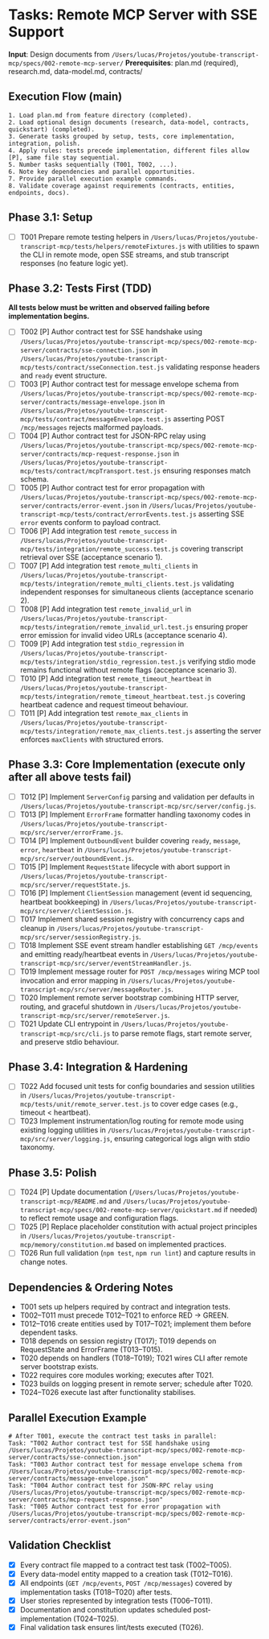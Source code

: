 # Tasks: Remote MCP Server with SSE Support

**Input**: Design documents from `/Users/lucas/Projetos/youtube-transcript-mcp/specs/002-remote-mcp-server/`
**Prerequisites**: plan.md (required), research.md, data-model.md, contracts/

## Execution Flow (main)
```
1. Load plan.md from feature directory (completed).
2. Load optional design documents (research, data-model, contracts, quickstart) (completed).
3. Generate tasks grouped by setup, tests, core implementation, integration, polish.
4. Apply rules: tests precede implementation, different files allow [P], same file stay sequential.
5. Number tasks sequentially (T001, T002, ...).
6. Note key dependencies and parallel opportunities.
7. Provide parallel execution example commands.
8. Validate coverage against requirements (contracts, entities, endpoints, docs).
```

## Phase 3.1: Setup
- [ ] T001 Prepare remote testing helpers in `/Users/lucas/Projetos/youtube-transcript-mcp/tests/helpers/remoteFixtures.js` with utilities to spawn the CLI in remote mode, open SSE streams, and stub transcript responses (no feature logic yet).

## Phase 3.2: Tests First (TDD)
**All tests below must be written and observed failing before implementation begins.**
- [ ] T002 [P] Author contract test for SSE handshake using `/Users/lucas/Projetos/youtube-transcript-mcp/specs/002-remote-mcp-server/contracts/sse-connection.json` in `/Users/lucas/Projetos/youtube-transcript-mcp/tests/contract/sseConnection.test.js` validating response headers and `ready` event structure.
- [ ] T003 [P] Author contract test for message envelope schema from `/Users/lucas/Projetos/youtube-transcript-mcp/specs/002-remote-mcp-server/contracts/message-envelope.json` in `/Users/lucas/Projetos/youtube-transcript-mcp/tests/contract/messageEnvelope.test.js` asserting POST `/mcp/messages` rejects malformed payloads.
- [ ] T004 [P] Author contract test for JSON-RPC relay using `/Users/lucas/Projetos/youtube-transcript-mcp/specs/002-remote-mcp-server/contracts/mcp-request-response.json` in `/Users/lucas/Projetos/youtube-transcript-mcp/tests/contract/mcpTransport.test.js` ensuring responses match schema.
- [ ] T005 [P] Author contract test for error propagation with `/Users/lucas/Projetos/youtube-transcript-mcp/specs/002-remote-mcp-server/contracts/error-event.json` in `/Users/lucas/Projetos/youtube-transcript-mcp/tests/contract/errorEvents.test.js` asserting SSE `error` events conform to payload contract.
- [ ] T006 [P] Add integration test `remote_success` in `/Users/lucas/Projetos/youtube-transcript-mcp/tests/integration/remote_success.test.js` covering transcript retrieval over SSE (acceptance scenario 1).
- [ ] T007 [P] Add integration test `remote_multi_clients` in `/Users/lucas/Projetos/youtube-transcript-mcp/tests/integration/remote_multi_clients.test.js` validating independent responses for simultaneous clients (acceptance scenario 2).
- [ ] T008 [P] Add integration test `remote_invalid_url` in `/Users/lucas/Projetos/youtube-transcript-mcp/tests/integration/remote_invalid_url.test.js` ensuring proper error emission for invalid video URLs (acceptance scenario 4).
- [ ] T009 [P] Add integration test `stdio_regression` in `/Users/lucas/Projetos/youtube-transcript-mcp/tests/integration/stdio_regression.test.js` verifying stdio mode remains functional without remote flags (acceptance scenario 3).
- [ ] T010 [P] Add integration test `remote_timeout_heartbeat` in `/Users/lucas/Projetos/youtube-transcript-mcp/tests/integration/remote_timeout_heartbeat.test.js` covering heartbeat cadence and request timeout behaviour.
- [ ] T011 [P] Add integration test `remote_max_clients` in `/Users/lucas/Projetos/youtube-transcript-mcp/tests/integration/remote_max_clients.test.js` asserting the server enforces `maxClients` with structured errors.

## Phase 3.3: Core Implementation (execute only after all above tests fail)
- [ ] T012 [P] Implement `ServerConfig` parsing and validation per defaults in `/Users/lucas/Projetos/youtube-transcript-mcp/src/server/config.js`.
- [ ] T013 [P] Implement `ErrorFrame` formatter handling taxonomy codes in `/Users/lucas/Projetos/youtube-transcript-mcp/src/server/errorFrame.js`.
- [ ] T014 [P] Implement `OutboundEvent` builder covering `ready`, `message`, `error`, `heartbeat` in `/Users/lucas/Projetos/youtube-transcript-mcp/src/server/outboundEvent.js`.
- [ ] T015 [P] Implement `RequestState` lifecycle with abort support in `/Users/lucas/Projetos/youtube-transcript-mcp/src/server/requestState.js`.
- [ ] T016 [P] Implement `ClientSession` management (event id sequencing, heartbeat bookkeeping) in `/Users/lucas/Projetos/youtube-transcript-mcp/src/server/clientSession.js`.
- [ ] T017 Implement shared session registry with concurrency caps and cleanup in `/Users/lucas/Projetos/youtube-transcript-mcp/src/server/sessionRegistry.js`.
- [ ] T018 Implement SSE event stream handler establishing `GET /mcp/events` and emitting ready/heartbeat events in `/Users/lucas/Projetos/youtube-transcript-mcp/src/server/eventStreamHandler.js`.
- [ ] T019 Implement message router for `POST /mcp/messages` wiring MCP tool invocation and error mapping in `/Users/lucas/Projetos/youtube-transcript-mcp/src/server/messageRouter.js`.
- [ ] T020 Implement remote server bootstrap combining HTTP server, routing, and graceful shutdown in `/Users/lucas/Projetos/youtube-transcript-mcp/src/server/remoteServer.js`.
- [ ] T021 Update CLI entrypoint in `/Users/lucas/Projetos/youtube-transcript-mcp/src/cli.js` to parse remote flags, start remote server, and preserve stdio behaviour.

## Phase 3.4: Integration & Hardening
- [ ] T022 Add focused unit tests for config boundaries and session utilities in `/Users/lucas/Projetos/youtube-transcript-mcp/tests/unit/remote_server.test.js` to cover edge cases (e.g., timeout < heartbeat).
- [ ] T023 Implement instrumentation/log routing for remote mode using existing logging utilities in `/Users/lucas/Projetos/youtube-transcript-mcp/src/server/logging.js`, ensuring categorical logs align with stdio taxonomy.

## Phase 3.5: Polish
- [ ] T024 [P] Update documentation (`/Users/lucas/Projetos/youtube-transcript-mcp/README.md` and `/Users/lucas/Projetos/youtube-transcript-mcp/specs/002-remote-mcp-server/quickstart.md` if needed) to reflect remote usage and configuration flags.
- [ ] T025 [P] Replace placeholder constitution with actual project principles in `/Users/lucas/Projetos/youtube-transcript-mcp/memory/constitution.md` based on implemented practices.
- [ ] T026 Run full validation (`npm test`, `npm run lint`) and capture results in change notes.

## Dependencies & Ordering Notes
- T001 sets up helpers required by contract and integration tests.
- T002–T011 must precede T012–T021 to enforce RED → GREEN.
- T012–T016 create entities used by T017–T021; implement them before dependent tasks.
- T018 depends on session registry (T017); T019 depends on RequestState and ErrorFrame (T013–T015).
- T020 depends on handlers (T018–T019); T021 wires CLI after remote server bootstrap exists.
- T022 requires core modules working; executes after T021.
- T023 builds on logging present in remote server; schedule after T020.
- T024–T026 execute last after functionality stabilises.

## Parallel Execution Example
```
# After T001, execute the contract test tasks in parallel:
Task: "T002 Author contract test for SSE handshake using /Users/lucas/Projetos/youtube-transcript-mcp/specs/002-remote-mcp-server/contracts/sse-connection.json"
Task: "T003 Author contract test for message envelope schema from /Users/lucas/Projetos/youtube-transcript-mcp/specs/002-remote-mcp-server/contracts/message-envelope.json"
Task: "T004 Author contract test for JSON-RPC relay using /Users/lucas/Projetos/youtube-transcript-mcp/specs/002-remote-mcp-server/contracts/mcp-request-response.json"
Task: "T005 Author contract test for error propagation with /Users/lucas/Projetos/youtube-transcript-mcp/specs/002-remote-mcp-server/contracts/error-event.json"
```

## Validation Checklist
- [x] Every contract file mapped to a contract test task (T002–T005).
- [x] Every data-model entity mapped to a creation task (T012–T016).
- [x] All endpoints (`GET /mcp/events`, `POST /mcp/messages`) covered by implementation tasks (T018–T020) after tests.
- [x] User stories represented by integration tests (T006–T011).
- [x] Documentation and constitution updates scheduled post-implementation (T024–T025).
- [x] Final validation task ensures lint/tests executed (T026).
